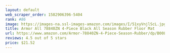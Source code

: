 ```yaml
---
layout: default 
﻿web_scraper_order: 1582906396-5404
rank: #86
image: https://images-na.ssl-images-amazon.com/images/I/51xyVnjlScL.jpg
title: Armor All 78840ZN 4-Piece Black All Season Rubber Floor Mat
url: https://www.amazon.com/Armor-78840ZN-4-Piece-Season-Rubber/dp/B00LTX7RPS/ref=zg_mw_automotive_86?_encoding=UTF8&psc=1&refRID=71P7PJZXCW0B4SNTTKSK
reviews: 4.5 out of 5 stars
price: $21.52 
---
```


